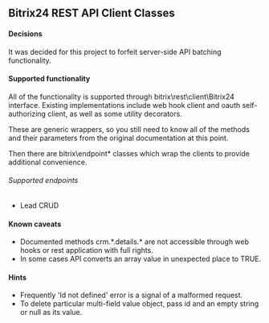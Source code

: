 
## Bitrix24 REST API Client Classes

#### Decisions

It was decided for this project to forfeit server-side API batching functionality.

#### Supported functionality

All of the functionality is supported through bitrix\rest\client\Bitrix24 interface.
Existing implementations include web hook client and oauth self-authorizing client, as well as some utility decorators.

These are generic wrappers, so you still need to know all of the methods and their parameters from the original documentation at this point.

Then there are bitrix\endpoint\* classes which wrap the clients to provide additional convenience.

###### Supported endpoints

* Lead CRUD

#### Known caveats

* Documented methods crm.\*.details.\* are not accessible through web hooks or rest application with full rights.
* In some cases API converts an array value in unexpected place to TRUE.

#### Hints

* Frequently 'Id not defined' error is a signal of a malformed request.
* To delete particular multi-field value object, pass id and an empty string or null as its value.
